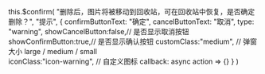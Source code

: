   this.$confirm(
                "删除后，图片将被移动到回收站，可在回收站中恢复，是否确定删除？",
                "提示",
                {
                    confirmButtonText: "确定",
                    cancelButtonText: "取消",
                    type: "warning",
                     showCancelButton:false,// 是否显示取消按钮
                     showConfirmButton:true,// 是否显示确认按钮
                     customClass:"medium", // 弹窗大小  large / medium / small 	
                    iconClass:"icon-warning", // 自定义图标 
                    callback: async action => {}
                }
  )    